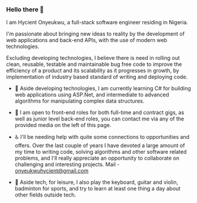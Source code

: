 ### Hello there 👋

I am Hycient Onyeukwu, a full-stack software engineer residing in Nigeria.

I'm passionate about bringing new ideas to reality by the development of web applications and back-end APIs, with the use of modern web technologies.

Excluding developing technologies, I believe there is need in rolling out clean, reusable, testable and maintainable bug free code to improve the efficiency of a product and its scalability as it progresses in growth, by implementation of industry based standard of writing and deploying code. 

- 🌴 Aside developing technologies, I am currently learning C# for building web applications using ASP.Net, and intermediate to advanced algorithms for manipulating complex data structures.

- 🚪 I am open to front-end roles for both full-time and contract gigs, as well as junior level back-end roles, you can contact me via any of the provided media on the left of this page.

- ♿ I'll be needing help with quite some connections to opportunities and offers. Over the last couple of years I have devoted a large amount of my time to writing code, solving algorithms and other software related problems, and I'll really appreciate an opportunity to collaborate on challenging and interesting projects. Mail - onyeukwuhycient@gmail.com

- 🏸 Aside tech, for leisure, I also play the keyboard, guitar and violin, badminton for sports, and try to learn at least one thing a day about other fields outside tech.
